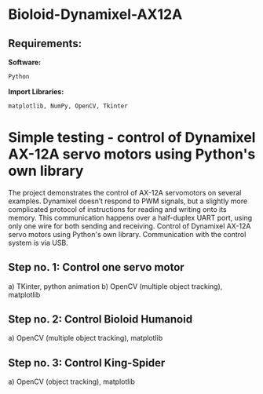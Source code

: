 # Bioloid-Dynamixel-AX12A

## Requirements:

**Software:**
```bash
Python 
```

**Import Libraries:**
```bash
matplotlib, NumPy, OpenCV, Tkinter 
```

# Simple testing - control of Dynamixel AX-12A servo motors using Python's own library

The project demonstrates the control of AX-12A servomotors on several examples. Dynamixel doesn’t respond to PWM signals, but a slightly more complicated protocol of instructions for reading and writing onto its memory. This communication happens over a half-duplex UART 
port, using only one wire for both sending and receiving. Control of Dynamixel AX-12A servo 
motors using Python's own library. Communication with the control system is via USB.


## Step no. 1: Control one servo motor
a) TKinter, python animation
b) OpenCV (multiple object tracking), matplotlib


## Step no. 2: Control Bioloid Humanoid
a) OpenCV (multiple object tracking), matplotlib


## Step no. 3: Control King-Spider
a) OpenCV (object tracking), matplotlib
